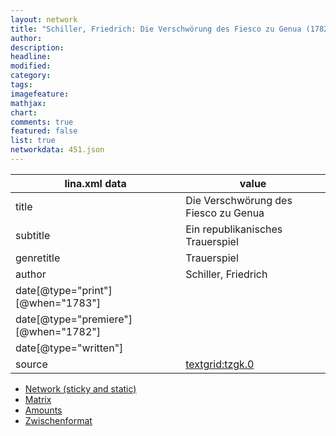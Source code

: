 ```yaml
---
layout: network
title: "Schiller, Friedrich: Die Verschwörung des Fiesco zu Genua (1782)"
author:
description:
headline:
modified:
category:
tags:
imagefeature: 
mathjax: 
chart: 
comments: true
featured: false
list: true
networkdata: 451.json
---
```

lina.xml data  | value
------------- | -------------
title|Die Verschwörung des Fiesco zu Genua
subtitle|Ein republikanisches Trauerspiel
genretitle|Trauerspiel
author|Schiller, Friedrich
date[@type="print"][@when="1783"]|
date[@type="premiere"][@when="1782"]|
date[@type="written"]|
source|[textgrid:tzgk.0](https://textgridlab.org/1.0/tgcrud-public/rest/textgrid:tzgk.0/data)



* [Network (sticky and static)](/network451)
* [Matrix](/matrix451)
* [Amounts](/amounts451)
* [Zwischenformat](/lina451 )
